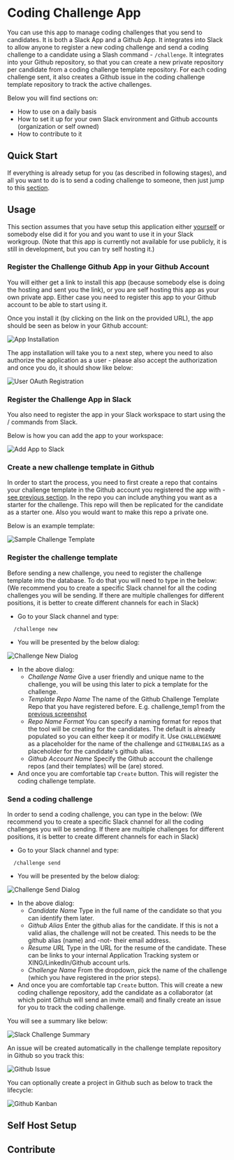 # Coding Challenge App

You can use this app to manage coding challenges that you send to candidates. It is both a Slack App and a Github App. It integrates into Slack to allow anyone to register a new coding challenge and send a coding challenge to a candidate using a Slash command - `/challenge`. It integrates into your Github repository, so that you can create a new private repository per candidate from a coding challenge template repository. For each coding challenge sent, it also creates a Github issue in the coding challenge template repository to track the active challenges.

Below you will find sections on:

* How to use on a daily basis 
* How to set it up for your own Slack environment and Github accounts (organization or self owned)
* How to contribute to it

## Quick Start
If everything is already setup for you (as described in following stages), and all you want to do is to send a coding challenge to someone, then just jump to this [section](#Send-a-coding-challenge).

## Usage
This section assumes that you have setup this application either [yourself](#Self-Host-Setup) or somebody else did it for you and you want to use it in your Slack workgroup. (Note that this app is currently not available for use publicly, it is still in development, but you can try self hosting it.)

### Register the Challenge Github App in your Github Account
You will either get a link to install this app (because somebody else is doing the hosting and sent you the link), or you are self hosting this app as your own private app. Either case you need to register this app to your Github account to be able to start using it.

Once you install it (by clicking on the link on the provided URL), the app should be seen as below in your Github account:

![App Installation](docs/github-add-app.png)

The app installation will take you to a next step, where you need to also authorize the application as a user - please also accept the authorization and once you do, it should show like below:

![User OAuth Registration](docs/github-user-oauth.png)

### Register the Challenge App in Slack
You also need to register the app in your Slack workspace to start using the / commands from Slack.

Below is how you can add the app to your workspace:

![Add App to Slack](docs/slack-add-app.png)

### Create a new challenge template in Github
In order to start the process, you need to first create a repo that contains your challenge template in the Github account you registered the app with - [see previous section](#Register-the-Challenge-Github-App-in-your-Github-Account). In the repo you can include anything you want as a starter for the challenge. This repo will then be replicated for the candidate as a starter one. Also you would want to make this repo a private one.

Below is an example template:

![Sample Challenge Template](docs/cc-sample-template.png)

### Register the challenge template
Before sending a new challenge, you need to register the challenge template into the database. To do that you will need to type in the below: (We recommend you to create a specific Slack channel for all the coding challenges you will be sending. If there are multiple challenges for different positions, it is better to create different channels for each in Slack)

* Go to your Slack channel and type:

```
  /challenge new
```

* You will be presented by the below dialog:

![Challenge New Dialog](docs/slack-new-challenge.png)

* In the above dialog:
  * *Challenge Name* Give a user friendly and unique name to the challenge, you will be using this later to pick a template for the challenge.
  * *Template Repo Name* The name of the Github Challenge Template Repo that you have registered before. E.g. challenge_temp1 from the [previous screenshot](Create-a-new-challenge-template-in-Github)
  * *Repo Name Format* You can specify a naming format for repos that the tool will be creating for the candidates. The default is already populated so you can either keep it or modify it. Use `CHALLENGENAME` as a placeholder for the name of the challenge and `GITHUBALIAS` as a placeholder for the candidate's github alias.
  * *Github Account Name* Specify the Github account the challenge repos (and their templates) will be (are) stored.  
* And once you are comfortable tap `Create` button. This will register the coding challenge template.

### Send a coding challenge
In order to send a coding challenge, you can type in the below: (We recommend you to create a specific Slack channel for all the coding challenges you will be sending. If there are multiple challenges for different positions, it is better to create different channels for each in Slack)

* Go to your Slack channel and type:

```
  /challenge send
```

* You will be presented by the below dialog:

![Challenge Send Dialog](docs/slack-challenge-send-dialog.png)

* In the above dialog:
  * *Candidate Name* Type in the full name of the candidate so that you can identify them later.
  * *Github Alias* Enter the github alias for the candidate. If this is not a valid alias, the challenge will not be created. This needs to be the github alias (name) and -not- their email address.
  * *Resume URL* Type in the URL for the resume of the candidate. These can be links to your internal Application Tracking system or XING/LinkedIn/Github account urls. 
  * *Challenge Name* From the dropdown, pick the name of the challenge (which you have registered in the prior steps).
* And once you are comfortable tap `Create` button. This will create a new coding challenge repository, add the candidate as a collaborator (at which point Github will send an invite email) and finally create an issue for you to track the coding challenge.

You will see a summary like below:

![Slack Challenge Summary](docs/slack-challenge-sent.png)

An issue will be created automatically in the challenge template repository in Github so you track this:

![Github Issue](docs/github-issue.png)

You can optionally create a project in Github such as below to track the lifecycle:

![Github Kanban](docs/cc-kanban.png)

## Self Host Setup


## Contribute


